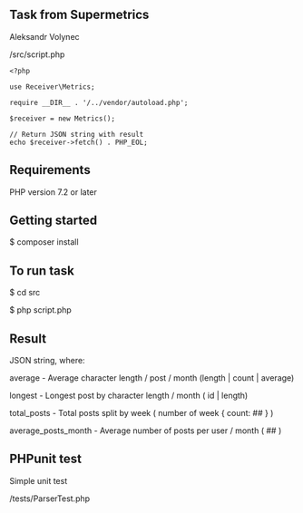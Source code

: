 ## Task from Supermetrics

Aleksandr Volynec

/src/script.php

    <?php
    
    use Receiver\Metrics;
    
    require __DIR__ . '/../vendor/autoload.php';
    
    $receiver = new Metrics();
    
    // Return JSON string with result
    echo $receiver->fetch() . PHP_EOL;

## Requirements

PHP version 7.2 or later

## Getting started

$ composer install

## To run task

$ cd src

$ php script.php

## Result 

JSON string, where:

average - Average character length / post / month (length | count | average)

longest - Longest post by character length / month ( id | length)

total_posts - Total posts split by week ( number of week { count: ## } )

average_posts_month - Average number of posts per user / month ( ## )

## PHPunit test

Simple unit test 

/tests/ParserTest.php







